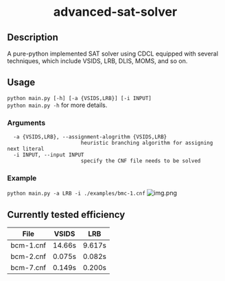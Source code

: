 # <center>advanced-sat-solver</center>
## Description
A pure-python implemented SAT solver using CDCL equipped with several techniques, 
which include VSIDS, LRB, DLIS, MOMS, and so on.

## Usage
```python main.py [-h] [-a {VSIDS,LRB}] [-i INPUT]``` \
`python main.py -h` for more details.

### Arguments
``` -h, --help            show this help message and exit
  -a {VSIDS,LRB}, --assignment-alogrithm {VSIDS,LRB}
                        heuristic branching algorithm for assigning next literal
  -i INPUT, --input INPUT
                        specify the CNF file needs to be solved
```

### Example
```python main.py -a LRB -i ./examples/bmc-1.cnf```
![img.png](results/lrb-bmc-1.png)
## Currently tested efficiency
| File      | VSIDS  | LRB    |
|-----------|--------|--------|
| bcm-1.cnf | 14.66s | 9.617s |
| bcm-2.cnf | 0.075s | 0.082s |
| bcm-7.cnf | 0.149s | 0.200s |

